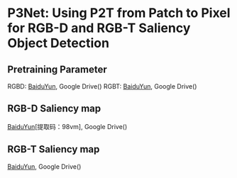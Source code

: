 # P3Net: Using P2T from Patch to Pixel for RGB-D and RGB-T Saliency Object Detection

## Pretraining Parameter

RGBD: [BaiduYun](https:), Google Drive()
RGBT: [BaiduYun](https:), Google Drive()

## RGB-D Saliency map 
[BaiduYun](https://pan.baidu.com/s/1SGCaB6RWW2wSeNaXy1zGqw)[提取码：98vm], Google Drive()
## RGB-T Saliency map         
[BaiduYun](https:), Google Drive()
